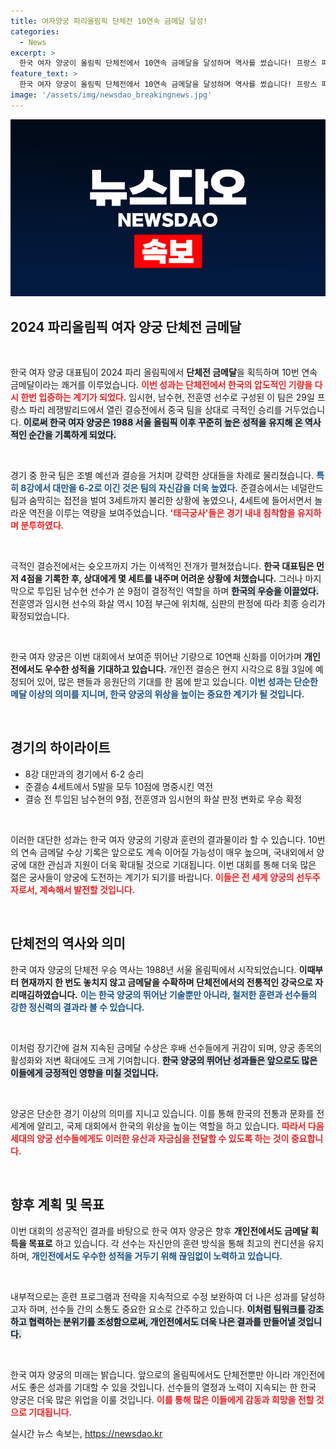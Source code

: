 ```yaml
---
title: 여자양궁 파리올림픽 단체전 10연속 금메달 달성!
categories:
  - News
excerpt: >
  한국 여자 양궁이 올림픽 단체전에서 10연속 금메달을 달성하며 역사를 썼습니다! 프랑스 파리에서 펼쳐진 결승에서 중국을 제압하고 승리한 태극궁사들의 감동적인 여정을 알아보세요!
feature_text: >
  한국 여자 양궁이 올림픽 단체전에서 10연속 금메달을 달성하며 역사를 썼습니다! 프랑스 파리에서 펼쳐진 결승에서 중국을 제압하고 승리한 태극궁사들의 감동적인 여정을 알아보세요!
image: '/assets/img/newsdao_breakingnews.jpg'
---
```


<p><img src="/assets/img/newsdao_breakingnews.jpg" alt="implanttips 속보" /></p>

<h2 data-ke-size="size26">2024 파리올림픽 여자 양궁 단체전 금메달</h2>

<p data-ke-size="size16">&nbsp;</p>

<p>한국 여자 양궁 대표팀이 2024 파리 올림픽에서 <b>단체전 금메달</b>을 획득하며 10번 연속 금메달이라는 쾌거를 이루었습니다. <b><span style="color: #ee2323;">이번 성과는 단체전에서 한국의 압도적인 기량을 다시 한번 입증하는 계기가 되었다.</span></b> 임시현, 남수현, 전훈영 선수로 구성된 이 팀은 29일 프랑스 파리 레쟁발리드에서 열린 결승전에서 중국 팀을 상대로 극적인 승리를 거두었습니다. <b><span style="background-color: #21538527;">이로써 한국 여자 양궁은 1988 서울 올림픽 이후 꾸준히 높은 성적을 유지해 온 역사적인 순간을 기록하게 되었다.</span></b></p>

<p data-ke-size="size16">&nbsp;</p>

<p>경기 중 한국 팀은 조별 예선과 결승을 거치며 강력한 상대들을 차례로 물리쳤습니다. <b><span style="color: #1a5490;">특히 8강에서 대만을 6-2로 이긴 것은 팀의 자신감을 더욱 높였다.</span></b> 준결승에서는 네덜란드 팀과 숨막히는 접전을 벌여 3세트까지 불리한 상황에 놓였으나, 4세트에 들어서면서 놀라운 역전을 이루는 역량을 보여주었습니다. <b><span style="color: #ee2323;">'태극궁사'들은 경기 내내 침착함을 유지하며 분투하였다.</span></b></p>

<p data-ke-size="size16">&nbsp;</p>

<p>극적인 결승전에서는 슛오프까지 가는 이색적인 전개가 펼쳐졌습니다. <b>한국 대표팀은 먼저 4점을 기록한 후, 상대에게 몇 세트를 내주며 어려운 상황에 처했습니다.</b> 그러나 마지막으로 투입된 남수현 선수가 쏜 9점이 결정적인 역할을 하며 <b><span style="background-color: #21538527;">한국의 우승을 이끌었다.</span></b> 전훈영과 임시현 선수의 화살 역시 10점 부근에 위치해, 심판의 판정에 따라 최종 승리가 확정되었습니다.</p>

<p data-ke-size="size16">&nbsp;</p>

<p>한국 여자 양궁은 이번 대회에서 보여준 뛰어난 기량으로 10연패 신화를 이어가며 <b>개인전에서도 우수한 성적을 기대하고 있습니다.</b> 개인전 결승은 현지 시각으로 8월 3일에 예정되어 있어, 많은 팬들과 응원단의 기대를 한 몸에 받고 있습니다. <b><span style="color: #1a5490;">이번 성과는 단순한 메달 이상의 의미를 지니며, 한국 양궁의 위상을 높이는 중요한 계기가 될 것입니다.</span></b></p>

<p data-ke-size="size16">&nbsp;</p>

<h2 data-ke-size="size26">경기의 하이라이트</h2>

<ul>
  <li>8강 대만과의 경기에서 6-2 승리</li>
  <li>준결승 4세트에서 5발을 모두 10점에 명중시킨 역전</li>
  <li>결승 전 투입된 남수현의 9점, 전훈영과 임시현의 화살 판정 변화로 우승 확정</li>
</ul>

<p data-ke-size="size16">&nbsp;</p>

<p>이러한 대단한 성과는 한국 여자 양궁의 기량과 훈련의 결과물이라 할 수 있습니다. 10번의 연속 금메달 수상 기록은 앞으로도 계속 이어질 가능성이 매우 높으며, 국내외에서 양궁에 대한 관심과 지원이 더욱 확대될 것으로 기대됩니다. 이번 대회를 통해 더욱 많은 젊은 궁사들이 양궁에 도전하는 계기가 되기를 바랍니다. <b><span style="color: #ee2323;">이들은 전 세계 양궁의 선두주자로서, 계속해서 발전할 것입니다.</span></b></p>

<p data-ke-size="size16">&nbsp;</p>

<h2 data-ke-size="size26">단체전의 역사와 의미</h2>

<p>한국 여자 양궁의 단체전 우승 역사는 1988년 서울 올림픽에서 시작되었습니다. <b>이때부터 현재까지 한 번도 놓치지 않고 금메달을 수확하며 단체전에서의 전통적인 강국으로 자리매김하였습니다.</b> <b><span style="color: #1a5490;">이는 한국 양궁의 뛰어난 기술뿐만 아니라, 철저한 훈련과 선수들의 강한 정신력의 결과라 볼 수 있습니다.</span></b> </p>

<p data-ke-size="size16">&nbsp;</p>

<p>이처럼 장기간에 걸쳐 지속된 금메달 수상은 후배 선수들에게 귀감이 되며, 양궁 종목의 활성화와 저변 확대에도 크게 기여합니다. <b><span style="background-color: #21538527;">한국 양궁의 뛰어난 성과들은 앞으로도 많은 이들에게 긍정적인 영향을 미칠 것입니다.</span></b></p>

<p data-ke-size="size16">&nbsp;</p>

<p>양궁은 단순한 경기 이상의 의미를 지니고 있습니다. 이를 통해 한국의 전통과 문화를 전 세계에 알리고, 국제 대회에서 한국의 위상을 높이는 역할을 하고 있습니다. <b><span style="color: #ee2323;">따라서 다음 세대의 양궁 선수들에게도 이러한 유산과 자긍심을 전달할 수 있도록 하는 것이 중요합니다.</span></b></p>

<p data-ke-size="size16">&nbsp;</p>

<h2 data-ke-size="size26">향후 계획 및 목표</h2>

<p>이번 대회의 성공적인 결과를 바탕으로 한국 여자 양궁은 향후 <b>개인전에서도 금메달 획득을 목표로</b> 하고 있습니다. 각 선수는 자신만의 훈련 방식을 통해 최고의 컨디션을 유지하며, <b><span style="color: #1a5490;">개인전에서도 우수한 성적을 거두기 위해 끊임없이 노력하고 있습니다.</span></b></p>

<p data-ke-size="size16">&nbsp;</p>

<p>내부적으로는 훈련 프로그램과 전략을 지속적으로 수정 보완하여 더 나은 성과를 달성하고자 하며, 선수들 간의 소통도 중요한 요소로 간주하고 있습니다. <b><span style="background-color: #21538527;">이처럼 팀워크를 강조하고 협력하는 분위기를 조성함으로써, 개인전에서도 더욱 나은 결과를 만들어낼 것입니다.</span></b> </p>

<p data-ke-size="size16">&nbsp;</p>

<p>한국 여자 양궁의 미래는 밝습니다. 앞으로의 올림픽에서도 단체전뿐만 아니라 개인전에서도 좋은 성과를 기대할 수 있을 것입니다. 선수들의 열정과 노력이 지속되는 한 한국 양궁은 더욱 많은 위업을 이룰 것입니다. <b><span style="color: #ee2323;">이를 통해 많은 이들에게 감동과 희망을 전할 것으로 기대됩니다.</span></b> </p>
실시간 뉴스 속보는, <a href="https://newsdao.kr" rel="dofollow">https://newsdao.kr</a>


